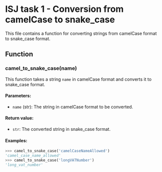 # ISJ task 1 - Conversion from camelCase to snake_case

This file contains a function for converting strings from camelCase format to snake_case format.

## Function

### camel_to_snake_case(name)

This function takes a string `name` in camelCase format and converts it to snake_case format.

#### Parameters:

- `name` (str): The string in camelCase format to be converted.

#### Return value:

- `str`: The converted string in snake_case format.

#### Examples:

```python
>>> camel_to_snake_case('camelCaseNameAllowed')
'camel_case_name_allowed'
>>> camel_to_snake_case('longVATNumber')
'long_vat_number'
```
